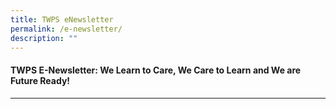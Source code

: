 ```yaml
---
title: TWPS eNewsletter
permalink: /e-newsletter/
description: ""
---
```

#### TWPS E-Newsletter: We Learn to Care, We Care to Learn and We are Future Ready!
------------------------------------------------------------------------------